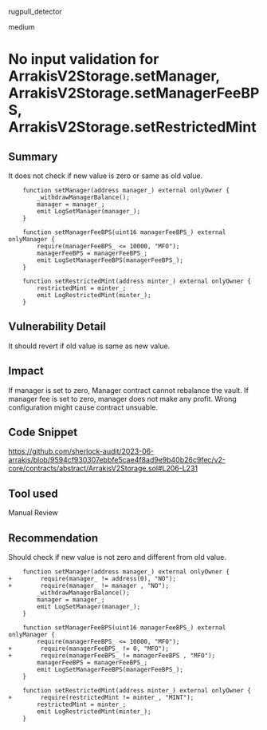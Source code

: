 rugpull_detector

medium

# No input validation for ArrakisV2Storage.setManager, ArrakisV2Storage.setManagerFeeBPS, ArrakisV2Storage.setRestrictedMint

## Summary
It does not check if new value is zero or same as old value.

```solidity
    function setManager(address manager_) external onlyOwner {
        _withdrawManagerBalance();
        manager = manager_;
        emit LogSetManager(manager_);
    }

    function setManagerFeeBPS(uint16 managerFeeBPS_) external onlyManager {
        require(managerFeeBPS_ <= 10000, "MFO");
        managerFeeBPS = managerFeeBPS_;
        emit LogSetManagerFeeBPS(managerFeeBPS_);
    }

    function setRestrictedMint(address minter_) external onlyOwner {
        restrictedMint = minter_;
        emit LogRestrictedMint(minter_);
    }
```
## Vulnerability Detail
It should revert if old value is same as new value.

## Impact
If manager is set to zero, Manager contract cannot rebalance the vault.
If manager fee is set to zero, manager does not make any profit.
Wrong configuration might cause contract unsuable.

## Code Snippet
https://github.com/sherlock-audit/2023-06-arrakis/blob/9594cf930307ebbfe5cae4f8ad9e9b40b26c9fec/v2-core/contracts/abstract/ArrakisV2Storage.sol#L206-L231

## Tool used

Manual Review

## Recommendation
Should check if new value is not zero and different from old value.

```solidity
    function setManager(address manager_) external onlyOwner {
+        require(manager_ != address(0), "NO");
+        require(manager_ != manager , "NO");
        _withdrawManagerBalance();
        manager = manager_;
        emit LogSetManager(manager_);
    }

    function setManagerFeeBPS(uint16 managerFeeBPS_) external onlyManager {
        require(managerFeeBPS_ <= 10000, "MFO");
+        require(managerFeeBPS_ != 0, "MFO");
+        require(managerFeeBPS_ != managerFeeBPS , "MFO");
        managerFeeBPS = managerFeeBPS_;
        emit LogSetManagerFeeBPS(managerFeeBPS_);
    }

    function setRestrictedMint(address minter_) external onlyOwner {
+        require(restrictedMint != minter_, "MINT");
        restrictedMint = minter_;
        emit LogRestrictedMint(minter_);
    }
```
